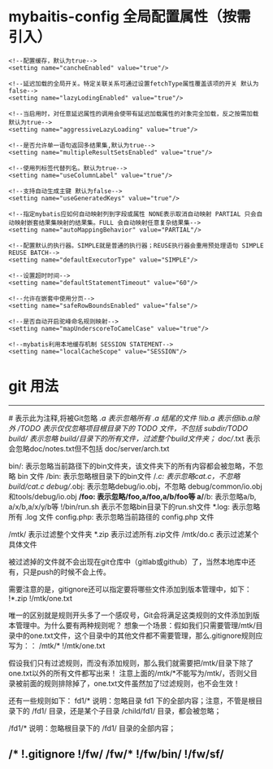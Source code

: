 # mybaitis-config 全局配置属性（按需引入）

    <!--配置缓存，默认为true-->
    <setting name="cancheEnabled" value="true"/>

    <!--延迟加载的全局开关。特定关联关系可通过设置fetchType属性覆盖该项的开关 默认为false-->
    <setting name="lazyLodingEnabled" value="true"/>

    <!--当启用时，对任意延迟属性的调用会使带有延迟加载属性的对象完全加载，反之按需加载 默认为true-->
    <setting name="aggressiveLazyLoading" value="true"/>

    <!--是否允许单一语句返回多结果集,默认为true-->
    <setting name="multipleResultSetsEnabled" value="true"/>

    <!--使用列标签代替列名。默认为true-->
    <setting name="useColumnLabel" value="true"/>

    <!--支持自动生成主键 默认为false-->
    <setting name="useGeneratedKeys" value="true"/>

    <!--指定mybatis应如何自动映射列到字段或属性 NONE表示取消自动映射 PARTIAL 只会自动映射嵌套结果集映射的结果集。FULL 会自动映射任意复杂结果集-->
    <setting name="autoMappingBehavior" value="PARTIAL"/>

    <!--配置默认的执行器。SIMPLE就是普通的执行器；REUSE执行器会重用预处理语句 SIMPLE REUSE BATCH-->
    <setting name="defaultExecutorType" value="SIMPLE"/>

    <!--设置超时时间-->
    <setting name="defaultStatementTimeout" value="60"/>

    <!--允许在嵌套中使用分页-->
    <setting name="safeRowBoundsEnabled" value="false"/>

    <!--是否自动开启驼峰命名规则映射-->
    <setting name="mapUnderscoreToCamelCase" value="true"/>

    <!--mybatis利用本地缓存机制 SESSION STATEMENT-->
    <setting name="localCacheScope" value="SESSION"/>
    
    
# 

# git 用法
---------------------------------------------------------------------------------
\#               表示此为注释,将被Git忽略
*.a             表示忽略所有 .a 结尾的文件
!lib.a          表示但lib.a除外
/TODO           表示仅仅忽略项目根目录下的 TODO 文件，不包括 subdir/TODO
build/          表示忽略 build/目录下的所有文件，过滤整个build文件夹；
doc/*.txt       表示会忽略doc/notes.txt但不包括 doc/server/arch.txt

bin/:           表示忽略当前路径下的bin文件夹，该文件夹下的所有内容都会被忽略，不忽略 bin 文件
/bin:           表示忽略根目录下的bin文件
/*.c:           表示忽略cat.c，不忽略 build/cat.c
debug/*.obj:    表示忽略debug/io.obj，不忽略 debug/common/io.obj和tools/debug/io.obj
**/foo:         表示忽略/foo,a/foo,a/b/foo等
a/**/b:         表示忽略a/b, a/x/b,a/x/y/b等
!/bin/run.sh    表示不忽略bin目录下的run.sh文件
*.log:          表示忽略所有 .log 文件
config.php:     表示忽略当前路径的 config.php 文件

/mtk/           表示过滤整个文件夹
*.zip           表示过滤所有.zip文件
/mtk/do.c       表示过滤某个具体文件

被过滤掉的文件就不会出现在git仓库中（gitlab或github）了，当然本地库中还有，只是push的时候不会上传。

需要注意的是，gitignore还可以指定要将哪些文件添加到版本管理中，如下：
!*.zip
!/mtk/one.txt

唯一的区别就是规则开头多了一个感叹号，Git会将满足这类规则的文件添加到版本管理中。为什么要有两种规则呢？
想象一个场景：假如我们只需要管理/mtk/目录中的one.txt文件，这个目录中的其他文件都不需要管理，那么.gitignore规则应写为：：
/mtk/*
!/mtk/one.txt

假设我们只有过滤规则，而没有添加规则，那么我们就需要把/mtk/目录下除了one.txt以外的所有文件都写出来！
注意上面的/mtk/*不能写为/mtk/，否则父目录被前面的规则排除掉了，one.txt文件虽然加了!过滤规则，也不会生效！

还有一些规则如下：
fd1/*
说明：忽略目录 fd1 下的全部内容；注意，不管是根目录下的 /fd1/ 目录，还是某个子目录 /child/fd1/ 目录，都会被忽略；

/fd1/*
说明：忽略根目录下的 /fd1/ 目录的全部内容；

/*
!.gitignore
!/fw/
/fw/*
!/fw/bin/
!/fw/sf/
----------------------------------------------------------------------------------

